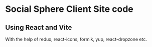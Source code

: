 # Social Sphere Client Site code

## Using React and Vite

With the help of redux, react-icons, formik, yup, react-dropzone etc.
